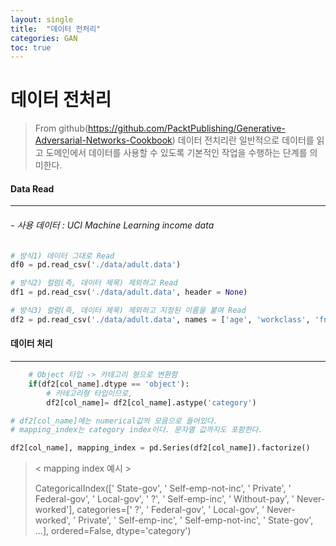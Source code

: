 ```yaml
---
layout: single
title:  "데이터 전처리"
categories: GAN
toc: true
---
```



# 데이터 전처리

> From github(https://github.com/PacktPublishing/Generative-Adversarial-Networks-Cookbook)
> 데이터 전치리란 일반적으로 데이터를 읽고 도메인에서 데이터를 사용할 수 있도록 기본적인 작업을 수행하는 단계를 의미한다.



#### Data Read 

------

###### - 사용 데이터 :  UCI Machine Learning income data 

```python
# 방식1) 데이터 그대로 Read
df0 = pd.read_csv('./data/adult.data')

# 방식2) 컬럼(즉, 데이터 제목) 제외하고 Read
df1 = pd.read_csv('./data/adult.data', header = None)

# 방식3) 컬럼(즉, 데이터 제목) 제외하고 지정된 이름을 붙여 Read
df2 = pd.read_csv('./data/adult.data', names = ['age', 'workclass', 'fnlwgt', 'education', 'education-num', 'marital-status', 'occupation', 'relationship', 'race', 'sex', 'capital-gain', 'capital-loss', 'hours-per-week', 'native-country','Label']) 

```



#### 데이터 처리

------

```python
    # Object 타입 -> 카테고리 형으로 변환함
    if(df2[col_name].dtype == 'object'):
        # 카테고리형 타입이므로, 
        df2[col_name]= df2[col_name].astype('category')
```

```python
# df2[col_name]에는 numerical값의 모음으로 들어있다.
# mapping_index는 category index이다. 문자열 값까지도 포함한다.

df2[col_name], mapping_index = pd.Series(df2[col_name]).factorize()
```

> < mapping index 예시 >
>
> CategoricalIndex([' State-gov', ' Self-emp-not-inc', ' Private',
>                   ' Federal-gov', ' Local-gov', ' ?', ' Self-emp-inc',
>                   ' Without-pay', ' Never-worked'],
>                  categories=[' ?', ' Federal-gov', ' Local-gov', ' Never-worked', ' Private', ' Self-emp-inc', ' Self-emp-not-inc', ' State-gov', ...], ordered=False, dtype='category')

